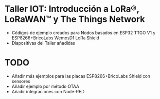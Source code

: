 # Taller IOT: Introducción a LoRa®, LoRaWAN™ y The Things Network
 - Códigos de ejemplo creados para Nodos basados en ESP32 TTGO V1 y ESP8266+BricoLabs WemosD1 LoRa Shield
 - Diapositivas del Taller añadidas
 
 # TODO
 
 - Añadir más ejemplos para las placas ESP8266+BricoLabs Shield con sensores
 - Añadir ejemplo por método OTAA
 - Añadir integraciones con Node-RED
